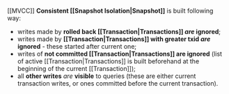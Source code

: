 [[MVCC]] **Consistent [[Snapshot Isolation|Snapshot]]** is built following way:
- writes made by **rolled back [[Transaction|Transactions]] *are* ignored**;
- writes made by **[[Transaction|Transactions]] with greater txid *are* ignored** - these started after current one;
- writes of **not committed [[Transaction|Transactions]] are ignored** 
	(list of active [[Transaction|Transactions]] is built beforehand at the beginning of the current [[Transaction]]);
- all **other writes** *are* **visible** to queries (these are either current transaction writes, or ones committed before the current transaction).
